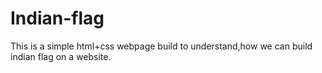 # Indian-flag
This is a simple html+css webpage build to understand,how we can build indian flag on a website.
